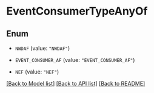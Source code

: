 # EventConsumerTypeAnyOf

## Enum


* `NWDAF` (value: `"NWDAF"`)

* `EVENT_CONSUMER_AF` (value: `"EVENT_CONSUMER_AF"`)

* `NEF` (value: `"NEF"`)


[[Back to Model list]](../README.md#documentation-for-models) [[Back to API list]](../README.md#documentation-for-api-endpoints) [[Back to README]](../README.md)


